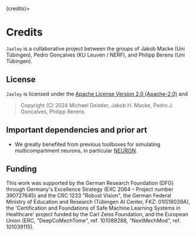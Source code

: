 (credits)=
# Credits

`Jaxley` is a collaborative project between the groups of Jakob Macke (Uni Tübingen), Pedro Gonçalves (KU Leuven / NERF), and Philipp Berens (Uni Tübingen).

## License

`Jaxley` is licensed under the [Apache License Version 2.0 (Apache-2.0)](https://github.com/jaxleyverse/jaxley/blob/main/LICENSE) and

> Copyright (C) 2024 Michael Deistler, Jakob H. Macke, Pedro J. Goncalves, Philipp Berens.


## Important dependencies and prior art

* We greatly benefited from previous toolboxes for simulating multicompartment neurons, in particular [NEURON](https://github.com/neuronsimulator/nrn).


## Funding

This work was supported by the German Research Foundation (DFG) through Germany's Excellence Strategy (EXC 2064 – Project number 390727645) and the CRC 1233 "Robust Vision", the German Federal Ministry of Education and Research (Tübingen AI Center, FKZ: 01IS18039A), the 'Certification and Foundations of Safe Machine Learning Systems in Healthcare' project funded by the Carl Zeiss Foundation, and the European Union (ERC, "DeepCoMechTome", ref. 101089288, "NextMechMod", ref. 101039115).